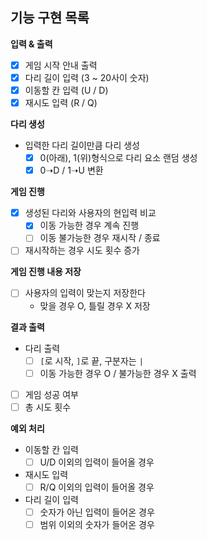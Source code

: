 ## 기능 구현 목록

**입력 & 출력**
- [x] 게임 시작 안내 출력
- [x] 다리 길이 입력 (3 ~ 20사이 숫자)
- [x] 이동할 칸 입력 (U / D)
- [x] 재시도 입력 (R / Q)

**다리 생성**
- 입력한 다리 길이만큼 다리 생성
    - [x] 0(아래), 1(위)형식으로 다리 요소 랜덤 생성
    - [x] 0➝D / 1➝U 변환

**게임 진행**
- [x] 생성된 다리와 사용자의 현입력 비교
    - [x] 이동 가능한 경우 계속 진행
    - [ ] 이동 불가능한 경우 재시작 / 종료
- [ ] 재시작하는 경우 시도 횟수 증가

**게임 진행 내용 저장**
- [ ] 사용자의 입력이 맞는지 저장한다
    - 맞을 경우 O, 틀릴 경우 X 저장

**결과 출력**
- 다리 출력
    - [ ] `[`로 시작, `]`로 끝, 구분자는 `|`
    - [ ] 이동 가능한 경우 O / 불가능한 경우 X 출력
- [ ] 게임 성공 여부
- [ ] 총 시도 횟수

**예외 처리**
- 이동할 칸 입력
    - [ ] U/D 이외의 입력이 들어올 경우
- 재시도 입력
    - [ ] R/Q 이외의 입력이 들어올 경우
- 다리 길이 입력
    - [ ] 숫자가 아닌 입력이 들어온 경우
    - [ ] 범위 이외의 숫자가 들어온 경우